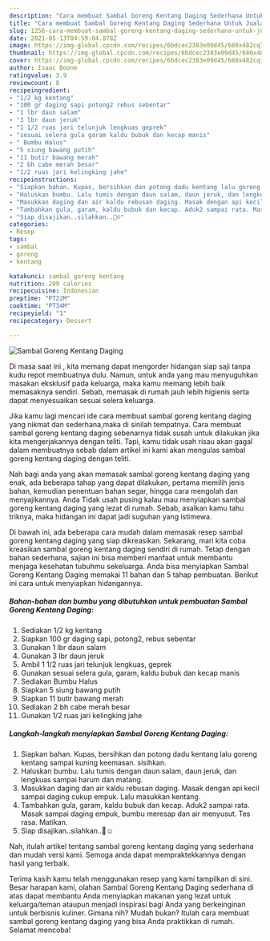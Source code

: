 ```yaml
---
description: "Cara membuat Sambal Goreng Kentang Daging Sederhana Untuk Jualan"
title: "Cara membuat Sambal Goreng Kentang Daging Sederhana Untuk Jualan"
slug: 1256-cara-membuat-sambal-goreng-kentang-daging-sederhana-untuk-jualan
date: 2021-05-13T04:59:04.878Z
image: https://img-global.cpcdn.com/recipes/6bdcec2383e09d45/680x482cq70/sambal-goreng-kentang-daging-foto-resep-utama.jpg
thumbnail: https://img-global.cpcdn.com/recipes/6bdcec2383e09d45/680x482cq70/sambal-goreng-kentang-daging-foto-resep-utama.jpg
cover: https://img-global.cpcdn.com/recipes/6bdcec2383e09d45/680x482cq70/sambal-goreng-kentang-daging-foto-resep-utama.jpg
author: Isaac Boone
ratingvalue: 3.9
reviewcount: 8
recipeingredient:
- "1/2 kg kentang"
- "100 gr daging sapi potong2 rebus sebentar"
- "1 lbr daun salam"
- "3 lbr daun jeruk"
- "1 1/2 ruas jari telunjuk lengkuas geprek"
- "sesuai selera gula garam kaldu bubuk dan kecap manis"
- " Bumbu Halus"
- "5 siung bawang putih"
- "11 butir bawang merah"
- "2 bh cabe merah besar"
- "1/2 ruas jari kelingking jahe"
recipeinstructions:
- "Siapkan bahan. Kupas, bersihkan dan potong dadu kentang lalu goreng kentang sampai kuning keemasan. sisihkan."
- "Haluskan bumbu. Lalu tumis dengan daun salam, daun jeruk, dan lengkuas sampai harum dan matang."
- "Masukkan daging dan air kaldu rebusan daging. Masak dengan api kecil sampai daging cukup empuk. Lalu masukkan kentang."
- "Tambahkan gula, garam, kaldu bubuk dan kecap. Aduk2 sampai rata. Masak sampai daging empuk, bumbu meresap dan air menyusut. Tes rasa. Matikan."
- "Siap disajikan..silahkan..🙏☺️"
categories:
- Resep
tags:
- sambal
- goreng
- kentang

katakunci: sambal goreng kentang 
nutrition: 209 calories
recipecuisine: Indonesian
preptime: "PT22M"
cooktime: "PT34M"
recipeyield: "1"
recipecategory: Dessert

---
```



![Sambal Goreng Kentang Daging](https://img-global.cpcdn.com/recipes/6bdcec2383e09d45/680x482cq70/sambal-goreng-kentang-daging-foto-resep-utama.jpg)

Di masa  saat ini , kita memang dapat mengorder hidangan siap saji tanpa kudu repot membuatnya dulu. Namun, untuk anda yang mau menyuguhkan masakan eksklusif pada keluarga, maka kamu memang lebih baik memasaknya sendiri. Sebab, memasak di rumah jauh lebih higienis serta dapat menyesuaikan sesuai selera keluarga.

Jika kamu lagi mencari ide cara membuat sambal goreng kentang daging yang nikmat dan sederhana,maka di sinilah tempatnya. Cara membuat sambal goreng kentang daging  sebenarnya tidak susah untuk dilakukan jika kita mengerjakannya dengan teliti. Tapi, kamu tidak usah risau akan gagal dalam membuatnya 
sebab dalam artikel ini kami akan mengulas sambal goreng kentang daging dengan teliti.  



Nah bagi anda yang akan memasak sambal goreng kentang daging yang enak, ada beberapa tahap yang dapat dilakukan, pertama memilih jenis bahan, kemudian penentuan bahan segar, hingga cara mengolah dan menyajikannya. Anda Tidak usah pusing kalau mau menyiapkan sambal goreng kentang daging yang lezat di rumah. Sebab, asalkan kamu  tahu triknya, maka hidangan ini dapat jadi suguhan yang istimewa.

Di bawah ini, ada beberapa cara mudah dalam memasak resep sambal goreng kentang daging yang siap dikreasikan. Sekarang, mari kita coba kreasikan sambal goreng kentang daging sendiri di rumah. Tetap dengan bahan sederhana, sajian ini bisa memberi manfaat untuk membantu menjaga kesehatan tubuhmu sekeluarga. Anda bisa menyiapkan Sambal Goreng Kentang Daging memakai 11 bahan dan 5 tahap pembuatan. Berikut ini cara untuk menyiapkan hidangannya.

<!--inarticleads1-->

##### Bahan-bahan dan bumbu yang dibutuhkan untuk pembuatan Sambal Goreng Kentang Daging:

1. Sediakan 1/2 kg kentang
1. Siapkan 100 gr daging sapi, potong2, rebus sebentar
1. Gunakan 1 lbr daun salam
1. Gunakan 3 lbr daun jeruk
1. Ambil 1 1/2 ruas jari telunjuk lengkuas, geprek
1. Gunakan sesuai selera gula, garam, kaldu bubuk dan kecap manis
1. Sediakan  Bumbu Halus
1. Siapkan 5 siung bawang putih
1. Siapkan 11 butir bawang merah
1. Sediakan 2 bh cabe merah besar
1. Gunakan 1/2 ruas jari kelingking jahe




<!--inarticleads2-->

##### Langkah-langkah menyiapkan Sambal Goreng Kentang Daging:

1. Siapkan bahan. Kupas, bersihkan dan potong dadu kentang lalu goreng kentang sampai kuning keemasan. sisihkan.
1. Haluskan bumbu. Lalu tumis dengan daun salam, daun jeruk, dan lengkuas sampai harum dan matang.
1. Masukkan daging dan air kaldu rebusan daging. Masak dengan api kecil sampai daging cukup empuk. Lalu masukkan kentang.
1. Tambahkan gula, garam, kaldu bubuk dan kecap. Aduk2 sampai rata. Masak sampai daging empuk, bumbu meresap dan air menyusut. Tes rasa. Matikan.
1. Siap disajikan..silahkan..🙏☺️




Nah, itulah artikel tentang  sambal goreng kentang daging  yang sederhana dan mudah versi kami. Semoga anda dapat mempraktekkannya dengan hasil yang terbaik. 

Terima kasih kamu telah menggunakan resep yang kami tampilkan di sini. Besar harapan kami, olahan  Sambal Goreng Kentang Daging sederhana di atas dapat membantu Anda menyiapkan makanan yang lezat untuk keluarga/teman ataupun menjadi inspirasi bagi Anda yang berkeinginan untuk berbisnis kuliner. Gimana nih? Mudah bukan? Itulah cara membuat sambal goreng kentang daging yang bisa Anda praktikkan di rumah. Selamat mencoba!

